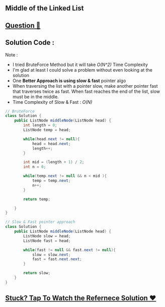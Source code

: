 ## Middle of the Linked List
## [Question 🦋](https://leetcode.com/problems/middle-of-the-linked-list/)

## Solution Code :
Note :
- I tried BruteForce Method but it will take _O(N^2)_ Time Complexity
- I'm glad at least I could solve a problem without even looking at the solution
- One **Better Approach is using slow & fast** pointer algo
- When traversing the list with a pointer slow, make another pointer fast that traverses twice as fast. When fast reaches the end of the list, slow must be in the middle.
- Time Complexity of Slow & Fast : _O(N)_
```java
// BruteForce
class Solution {
    public ListNode middleNode(ListNode head) {
        int length = 0;
        ListNode temp = head;

        while(head.next != null){
            head = head.next;
            length++;
        }

        int mid = (length + 1) / 2;
        int n = 0;

        while(temp.next != null && n < mid ){
            temp = temp.next;
            n++;
        }

        return temp;

    }
}

// Slow & Fast pointer approach
class Solution {
    public ListNode middleNode(ListNode head) {
        ListNode slow = head;
        ListNode fast = head;

        while(fast != null && fast.next != null){
            slow = slow.next;
            fast = fast.next.next;
        }

        return slow;
    }
}
```

## [Stuck? Tap To Watch the Refernece Solution ❤]()